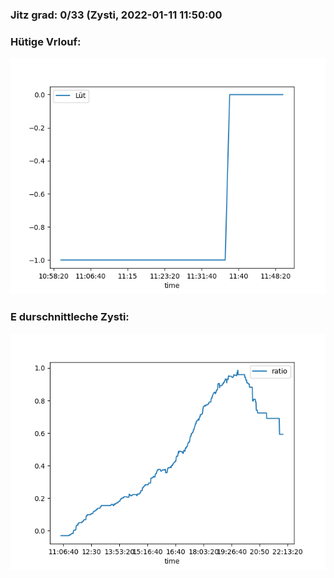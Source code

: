 ### Jitz grad: 0/33 (Zysti, 2022-01-11 11:50:00

### Hütige Vrlouf:
![Graph](Today.png)

### E durschnittleche Zysti:
![Graph](Zysti.png)